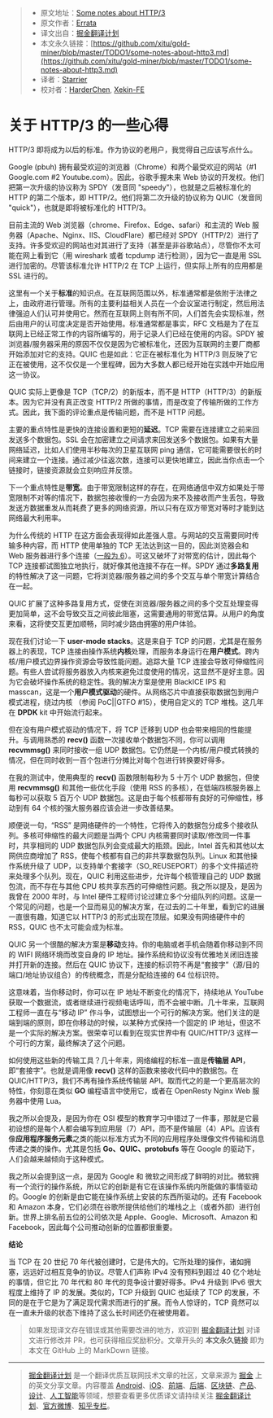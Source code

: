 > * 原文地址：[Some notes about HTTP/3](https://blog.erratasec.com/2018/11/some-notes-about-http3.html?m=1)
> * 原文作者：[Errata](https://blog.erratasec.com)
> * 译文出自：[掘金翻译计划](https://github.com/xitu/gold-miner)
> * 本文永久链接：[https://github.com/xitu/gold-miner/blob/master/TODO1/some-notes-about-http3.md](https://github.com/xitu/gold-miner/blob/master/TODO1/some-notes-about-http3.md)
> * 译者：[Starrier](https://github.com/Starriers)
> * 校对者：[HarderChen](https://github.com/HarderChen), [Xekin-FE](https://github.com/Xekin-FE)

# 关于 HTTP/3 的一些心得

HTTP/3 即将成为以后的标准。作为协议的老用户，我觉得自己应该写点什么。
  
Google (pbuh) 拥有最受欢迎的浏览器（Chrome）和两个最受欢迎的网站（#1 Google.com #2 Youtube.com）。因此，谷歌手握未来 Web 协议的开发权。他们把第一次升级的协议称为 SPDY（发音同 "speedy"），也就是之后被标准化的 HTTP 的第二个版本，即 HTTP/2。他们将第二次升级的协议称为 QUIC（发音同 "quick"），也就是即将被标准化的 HTTP/3。
  
  
目前主流的 Web 浏览器（chrome、Firefox、Edge、safari）和主流的 Web 服务器（Apache、Nginx、IIS、CloudFlare）都已经对 SPDY（HTTP/2）进行了支持。许多受欢迎的网站也对其进行了支持（甚至是非谷歌站点），尽管你不太可能在网上看到它（用 wireshark 或者 tcpdump 进行检测），因为它一直是用 SSL 进行加密的。尽管该标准允许 HTTP/2 在 TCP 上运行，但实际上所有的应用都是 SSL 进行的。
  
这里有一个关于**标准**的知识点。在互联网范围以外，标准通常都是依附于法律之上，由政府进行管理。所有的主要利益相关人员在一个会议室进行制定，然后用法律强迫人们认可并使用它。然而在互联网上则有所不同，人们首先会实现标准，然后由用户的认可度决定是否开始使用。标准通常都是事实，RFC 文档是为了在互联网上已经正常工作的内容所编写的，用于记录人们已经在使用的内容。SPDY 被浏览器/服务器采用的原因不仅仅是因为它被标准化，还因为互联网的主要厂商都开始添加对它的支持。QUIC 也是如此：它正在被标准化为 HTTP/3 则反映了它正在被使用，这不仅仅是一个里程碑，因为大多数人都已经开始在实践中开始应用这一协议。
  
QUIC 实际上更像是 TCP（TCP/2）的新版本，而不是 HTTP（HTTP/3）的新版本。因为它并没有真正改变 HTTP/2 所做的事情，而是改变了传输所做的工作方式。因此，我下面的评论重点是传输问题，而不是 HTTP 问题。
  
主要的重点特性是更快的连接设置和更短的**延迟**。TCP 需要在连接建立之前来回发送多个数据包。SSL 会在加密建立之间请求来回发送多个数据包。如果有大量网络延迟，比如人们使用半秒每次的卫星互联网 ping 通信，它可能需要很长的时间来建立一个连接。通过减少往返次数，连接可以更快地建立，因此当你点击一个链接时，链接资源就会立刻响应并反馈。 
  
下一个重点特性是**带宽**。由于带宽限制这样的存在，在网络通信中双方如果处于带宽限制不对等的情况下，数据包接收慢的一方会因为来不及接收而产生丢包，导致发送方数据重发从而耗费了更多的网络资源，所以只有在双方带宽对等时才能到达网络最大利用率。
  
为什么传统的 HTTP 在这方面会表现得如此差强人意。与网站的交互需要同时传输多种内容，而 HTTP 使用单独的 TCP 无法达到这一目的，因此浏览器会和 Web 服务器进行多个连接（[一般为 6](https://twitter.com/tunetheweb/status/1064422216262213633)）。可这又破坏了对带宽的估计，因此每个 TCP 连接都试图独立地执行，就好像其他连接不存在一样。SPDY 通过**多路复用**的特性解决了这一问题，它将浏览器/服务器之间的多个交互与单个带宽计算结合在一起。
  
QUIC 扩展了这种多路复用方式，促使在浏览器/服务器之间的多个交互处理变得更加简单，这不会导致交互之间彼此阻塞，这需要通用的带宽估算。从用户的角度来看，这将使交互更加顺畅，同时减少路由拥塞的用户体验。
  
现在我们讨论一下 **user-mode stacks**。这是来自于 TCP 的问题，尤其是在服务器上的表现，TCP 连接由操作系统**内核**处理，而服务本身运行在**用户模式**。跨内核/用户模式边界操作资源会导致性能问题。追踪大量 TCP 连接会导致可伸缩性问题。有些人尝试将服务器放入内核来避免过度使用的情况，这显然不是好主意。因为它会破坏操作系统的稳定性。我的解决方案是使用 BlackICE IPS 和 masscan，这是一个**用户模式驱动**的硬件。从网络芯片中直接获取数据包到用户模式进程，绕过内核 （参阅 PoC||GTFO #15），使用自定义的 TCP 堆栈。这几年在 **DPDK** kit 中开始流行起来。
  
但在没有用户模式驱动的情况下，将 TCP 迁移到 UDP 也会带来相同的性能提升。与调用熟悉的 **recv()** 函数一次接收单个数据包不同，你可以调用 **recvmmsg()** 来同时接收一组 UDP 数据包。它仍然是一个内核/用户模式转换的情况，但在同时收到一百个包进行分摊比对每个包进行转换要好得多。
  
在我的测试中，使用典型的 **recv()** 函数限制每秒为 5 十万个 UDP 数据包，但使用 **recvmmsg()** 和其他一些优化手段（使用 RSS 的多核），在低端四核服务器上每秒可以获取 5 百万个 UDP 数据包。这是由于每个核都带有良好的可伸缩性，移动到有 64 个核的强大服务器应该会进一步改善结果。
  
顺便说一句，“RSS” 是网络硬件的一个特性，它将传入的数据包分成多个接收队列。多核可伸缩性的最大问题是当两个 CPU 内核需要同时读取/修改同一件事时，共享相同的 UDP 数据包队列会变成最大的瓶颈。因此，Intel 首先和其他以太网供应商增加了 RSS，使每个核都有自己的非共享数据包队列。Linux 和其他操作系统升级了 UDP，以支持单个套接字（SO_REUSEPORT）的多个文件描述符来处理多个队列。现在，QUIC 利用这些进步，允许每个核管理自己的 UDP 数据包流，而不存在与其他 CPU 核共享东西的可伸缩性问题。我之所以提及，是因为我曾在 2000 年时，与 Intel 硬件工程师讨论过建立多个分组队列的问题。这是一个常见的问题，也是一个显而易见的解决方案，在过去的二十年里，看到它的进展一直很有趣，知道它以 HTTP/3 的形式出现在顶层。如果没有网络硬件中的 RSS，QUIC 也不太可能会成为标准。 
  
QUIC 另一个很酷的解决方案是**移动**支持。你的电脑或者手机会随着你移动到不同的 WIFI 网络环境而改变自身的 IP 地址。操作系统和协议没有优雅地关闭旧连接并打开新的连接。然后在 QUIC 协议下，连接的标识符不再是“套接字”（源/目的端口/地址协议组合）的传统概念，而是分配给连接的 64 位标识符。
  
这意味着，当你移动时，你可以在 IP 地址不断变化的情况下，持续地从 YouTube 获取一个数据流，或者继续进行视频电话呼叫，而不会被中断。几十年来，互联网工程师一直在与“移动 IP” 作斗争，试图想出一个可行的解决方案。他们关注的是端到端的原则，即在你移动的时候，以某种方式保持一个固定的 IP 地址，但这不是一个实际的解决方案。很荣幸可以看到在现实世界中有 QUIC/HTTP/3 这样一个可行的方案，最终解决了这个问题。
  
如何使用这些新的传输工具？几十年来，网络编程的标准一直是**传输层 API**，即“套接字”。也就是调用像 **recv()** 这样的函数来接收代码中的数据包。在 QUIC/HTTP/3，我们不再有操作系统传输层 API。取而代之的是一个更高层次的特性，你刻意在类似 **GO** 编程语言中使用它，或者在 OpenResty Nginx Web 服务器中使用 Lua。
  
我之所以会提及，是因为你在 OSI 模型的教育学习中错过了一件事，那就是它最初设想的是每个人都会编写到应用层（7）API，而不是传输层（4）API。应该有像**应用程序服务元素**之类的能以标准方式为不同的应用程序处理像文件传输和消息传递之类的操作。尤其是包括 **Go、QUIC、protobufs** 等在 Google 的驱动下，人们会越来越倾向于这种模式。
  
我之所以会提到这一点，是因为 Google 和 微软之间形成了鲜明的对比。微软拥有一个流行的操作系统，所以它的创新是有它在该操作系统内所能做的事情驱动的。Google 的创新是由它能在操作系统上安装的东西所驱动的。还有 Facebook 和 Amazon 本身，它们必须在谷歌所提供给他们的堆栈之上（或者外部）进行创新。世界上排名前五位的公司依次是 Apple、Google、Microsoft、Amazon 和 Facebook，因此每个公司推动创新的位置都很重要。
  
**结论**
  
当 TCP 在 20 世纪 70 年代被创建时，它是伟大的。它所处理的操作，诸如拥塞，远远好过相互竞争的协议。尽管人们声称 IPv4 没有预料到超过 40 亿个地址的事情，但它比 70 年代和 80 年代的竞争设计要好得多。IPv4 升级到 IPv6 很大程度上维持了 IP 的发展。类似的，TCP 升级到 QUIC 也延续了 TCP 的发展，不同的是在于它是为了满足现代需求而进行的扩展。而令人惊讶的，TCP 竟然可以在一直未升级的状态下维持了这么长时间还仍在被使用着。

> 如果发现译文存在错误或其他需要改进的地方，欢迎到 [掘金翻译计划](https://github.com/xitu/gold-miner) 对译文进行修改并 PR，也可获得相应奖励积分。文章开头的 **本文永久链接** 即为本文在 GitHub 上的 MarkDown 链接。


---

> [掘金翻译计划](https://github.com/xitu/gold-miner) 是一个翻译优质互联网技术文章的社区，文章来源为 [掘金](https://juejin.im) 上的英文分享文章。内容覆盖 [Android](https://github.com/xitu/gold-miner#android)、[iOS](https://github.com/xitu/gold-miner#ios)、[前端](https://github.com/xitu/gold-miner#前端)、[后端](https://github.com/xitu/gold-miner#后端)、[区块链](https://github.com/xitu/gold-miner#区块链)、[产品](https://github.com/xitu/gold-miner#产品)、[设计](https://github.com/xitu/gold-miner#设计)、[人工智能](https://github.com/xitu/gold-miner#人工智能)等领域，想要查看更多优质译文请持续关注 [掘金翻译计划](https://github.com/xitu/gold-miner)、[官方微博](http://weibo.com/juejinfanyi)、[知乎专栏](https://zhuanlan.zhihu.com/juejinfanyi)。
